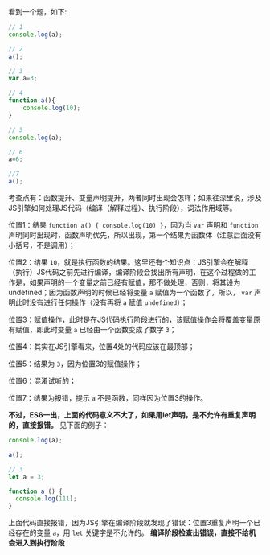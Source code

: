 看到一个题，如下:

```js
// 1
console.log(a);

// 2
a();

// 3
var a=3;

// 4
function a(){
    console.log(10);
}   

// 5
console.log(a);

// 6
a=6;

//7
a();
```

考查点有：函数提升、变量声明提升，两者同时出现会怎样；如果往深里说，涉及JS引擎如何处理JS代码（编译（解释过程）、执行阶段），词法作用域等。

位置1：结果 `function a() { console.log(10) }`，因为当 `var` 声明和 `function` 声明同时出现时，函数声明优先，所以出现，第一个结果为函数体（注意后面没有小括号，不是调用）；

位置2：结果 `10`，就是执行函数的结果。这里还有个知识点：JS引擎会在解释（执行）JS代码之前先进行编译，编译阶段会找出所有声明，在这个过程做的工作是，如果声明的一个变量之前已经有赋值，那不做处理，否则，将其设为undefined；因为函数声明的时候已经将变量 `a` 赋值为一个函数了，所以， `var` 声明此时没有进行任何操作（没有再将 `a` 赋值 `undefined`）；

位置3：赋值操作，此时是在JS代码执行阶段进行的，该赋值操作会将覆盖变量原有赋值，即此时变量 `a` 已经由一个函数变成了数字 `3`；

位置4：其实在JS引擎看来，位置4处的代码应该在最顶部；

位置5：结果为 `3`，因为位置3的赋值操作；

位置6：混淆试听的；

位置7：结果为报错，提示 `a` 不是函数，同样因为位置3的操作。

**不过，ES6一出，上面的代码意义不大了，如果用let声明，是不允许有重复声明的，直接报错。** 见下面的例子：

```js
console.log(a);

a();

// 3
let a = 3;

function a () {
  console.log(111);
}
```

上面代码直接报错，因为JS引擎在编译阶段就发现了错误：位置3重复声明一个已经存在的变量 `a`，用 `let` 关键字是不允许的。 **编译阶段检查出错误，直接不给机会进入到执行阶段**
